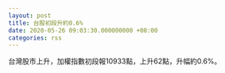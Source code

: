 ```yaml
---
layout: post
title: 台股初段升約0.6%
date: 2020-05-26 09:03:30.000000000 +08:00
categories: rss
---
```


台灣股市上升，加權指數初段報10933點，上升62點，升幅約0.6%。

